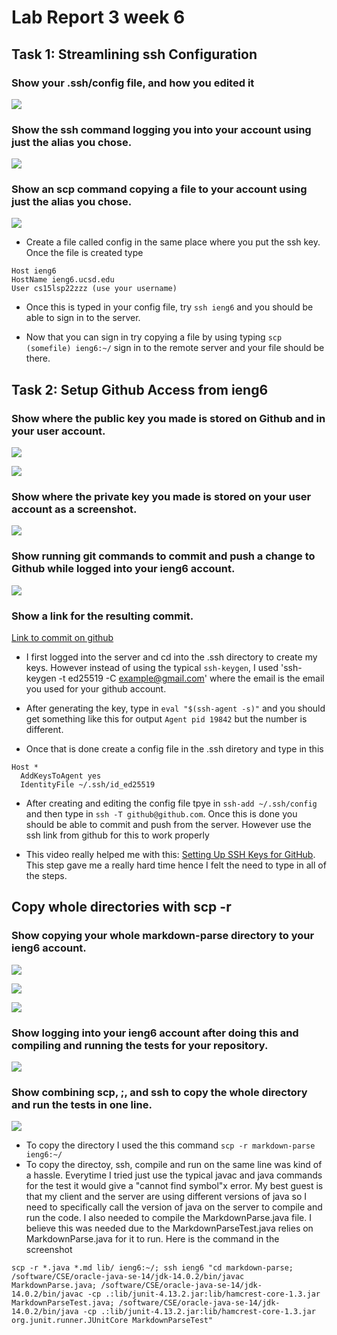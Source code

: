 # Lab Report 3 week 6

## Task 1: Streamlining ssh Configuration

### Show your .ssh/config file, and how you edited it 

![](Captures/Lab-reports/lab-report-3-week-6/Capture1.png)

### Show the ssh command logging you into your account using just the alias you chose.

![](Captures/Lab-reports/lab-report-3-week-6/Capture2.png)

### Show an scp command copying a file to your account using just the alias you chose.

![](Captures/Lab-reports/lab-report-3-week-6/Capture3.png)

- Create a file called config in the same place where you put the ssh key. Once the file is created type
````
Host ieng6
HostName ieng6.ucsd.edu
User cs15lsp22zzz (use your username)
````

- Once this is typed in your config file, try ``ssh ieng6`` and you should be able to sign in to the server.

- Now that you can sign in try copying a file by using typing ``scp (somefile) ieng6:~/`` sign in to the remote server and your file should be there.

## Task 2: Setup Github Access from ieng6

### Show where the public key you made is stored on Github and in your user account.

![](Captures/Lab-reports/lab-report-3-week-6/Capture4.png)

![](Captures/Lab-reports/lab-report-3-week-6/Capture12.png)

### Show where the private key you made is stored on your user account as a screenshot.

![](Captures/Lab-reports/lab-report-3-week-6/Capture5.png)

### Show running git commands to commit and push a change to Github while logged into your ieng6 account.

![](Captures/Lab-reports/lab-report-3-week-6/Capture6.png)

### Show a link for the resulting commit.

[Link to commit on github](https://github.com/grantcoz/markdown-parse/commit/4bdfd0fd7b64e8066a671434c19825796f6455d6)

- I first logged into the server and cd into the .ssh directory to create my keys. However instead of using the typical `ssh-keygen`, I used 'ssh-keygen -t ed25519 -C example@gmail.com' where the email is the email you used for your github account. 

- After generating the key, type in `eval "$(ssh-agent -s)"` and you should get something like this for output `Agent pid 19842` but the number is different.

- Once that is done create a config file in the .ssh diretory and type in this

````
Host *
  AddKeysToAgent yes
  IdentityFile ~/.ssh/id_ed25519
````

- After creating and editing the config file tpye in `ssh-add ~/.ssh/config` and then type in `ssh -T github@github.com`. Once this is done you should be able to commit and push from the server. However use the ssh link from github for this to work properly

- This video really helped me with this: [Setting Up SSH Keys for GitHub](https://www.youtube.com/watch?v=8X4u9sca3Io). This step gave me a really hard time hence I felt the need to type in all of the steps.

## Copy whole directories with scp -r

### Show copying your whole markdown-parse directory to your ieng6 account.

![](Captures/Lab-reports/lab-report-3-week-6/Capture7.png)

![](Captures/Lab-reports/lab-report-3-week-6/Capture8.png)

![](Captures/Lab-reports/lab-report-3-week-6/Capture9.png)

### Show logging into your ieng6 account after doing this and compiling and running the tests for your repository.

![](Captures/Lab-reports/lab-report-3-week-6/Capture10.png)

### Show combining scp, ;, and ssh to copy the whole directory and run the tests in one line.

![](Captures/Lab-reports/lab-report-3-week-6/Capture11.png)

- To copy the directory I used the this command `scp -r markdown-parse ieng6:~/`
- To copy the directoy, ssh, compile and run on the same line was kind of a hassle. Everytime I tried just use the typical javac and java commands for the test it would give a "cannot find symbol"x error. My best guest is that my client and the server are using different versions of java so I need to specifically call the version of java on the server to compile and run the code. I also needed to compile the MarkdownParse.java file. I believe this was needed due to the MarkdownParseTest.java relies on MarkdownParse.java for it to run. Here is the command in the screenshot

````
scp -r *.java *.md lib/ ieng6:~/; ssh ieng6 "cd markdown-parse; /software/CSE/oracle-java-se-14/jdk-14.0.2/bin/javac MarkdownParse.java; /software/CSE/oracle-java-se-14/jdk-14.0.2/bin/javac -cp .:lib/junit-4.13.2.jar:lib/hamcrest-core-1.3.jar MarkdownParseTest.java; /software/CSE/oracle-java-se-14/jdk-14.0.2/bin/java -cp .:lib/junit-4.13.2.jar:lib/hamcrest-core-1.3.jar org.junit.runner.JUnitCore MarkdownParseTest"
````